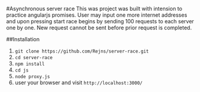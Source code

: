 #Asynchronous server race
This was project was built with intension to practice angularjs promises. User may input one more internet addresses
and upon pressing start race begins by sending 100 requests to each server one by one. New request cannot be sent before prior request is completed. 

##Installation

1.  `git clone https://github.com/Rejns/server-race.git`
2. `cd server-race`
3. `npm install`
4. `cd js`
5. `node proxy.js`
4. user your browser and visit `http://localhost:3000/`
